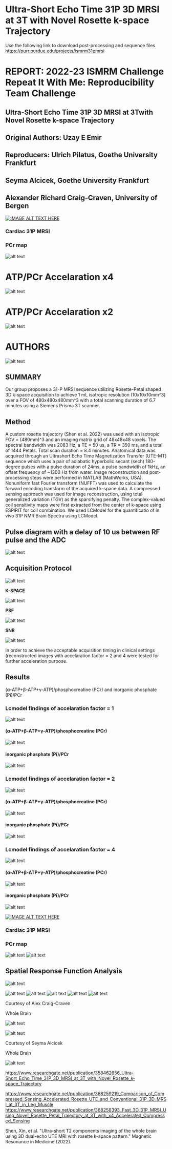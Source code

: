 # Ultra-Short Echo Time 31P 3D MRSI at 3T with Novel Rosette k-space Trajectory

Use the following link to download post-processing and sequence files 
https://purr.purdue.edu/projects/ismrm31pmrsi

# REPORT: 2022-23 ISMRM Challenge Repeat It With Me: Reproducibility Team Challenge
## Ultra-Short Echo Time 31P 3D MRSI at 3Twith Novel Rosette k-space Trajectory
## Original Authors: Uzay E Emir
## Reproducers: Ulrich Pilatus, Goethe University Frankfurt
## Seyma Alcicek, Goethe University Frankfurt
## Alexander Richard Craig-Craven, University of Bergen

[![IMAGE ALT TEXT HERE](https://img.youtube.com/vi/k-fSdqBT_9o/0.jpg)](https://www.youtube.com/watch?v=k-fSdqBT_9o)



### Cardiac 31P MRSI 
### PCr map
![alt text](https://github.com/uzayemir/31P-MRSI/blob/main/31PRAPIDSurfaceCoilLiver.png?raw=true)

# ATP/PCr Accelaration x4 
![alt text](https://github.com/uzayemir/31P-MRSI/blob/main/accelaration_UTE_MRSI2.png?raw=true)



# ATP/PCr Accelaration x2 
![alt text](https://github.com/uzayemir/31P-MRSI/blob/main/31PMRSIx2.png?raw=true)



# AUTHORS
![alt text](https://github.com/uzayemir/31P-MRSI/blob/main/authors.jpg?raw=true)

## SUMMARY
Our group proposes a 31-P MRSI sequence utilizing Rosette-Petal shaped 3D k-space 
acquisition to achieve 1 mL isotropic resolution (10x10x10mm^3) over a FOV of 480x480x480mm^3 
with a total scanning duration of 6.7 minutes using a Siemens Prisma 3T scanner.

## Method

A custom rosette trajectory (Shen et al. 2022) was used with an isotropic FOV = (480mm)^3 and an imaging 
matrix grid of 48x48x48 voxels.  The spectral bandwidth was 2083 Hz, a TE = 50 us, a TR = 350 ms, and a total of 1444 Petals.  Total scan duration = 8.4 minutes. Anatomical data was acquired through an Ultrashort Echo Time Magnetization Transfer (UTE-MT)  sequence which uses a pair of adiabatic hyperbolic secant (sech) 180-degree pulses with a pulse duration  of 24ms, a pulse bandwidth of 1kHz, an offset frequency of ~1300 Hz from water. Image reconstruction and post-processing steps were performed in MATLAB (MathWorks, USA). Nonuniform fast Fourier transform (NUFFT) was used to calculate the forward encoding transform of the acquired k-space data. A compressed sensing approach was used for image reconstruction, using total generalized variation (TGV) as the sparsifying penalty. The complex-valued coil sensitivity maps were first extracted from the center of k-space using ESPIRIT for coil combination. We used  LCModel for the quantificatio of in vivo 31P NMR Brain Spectra using LCModel. 

## Pulse diagram with a delay of 10 us between RF pulse and the ADC  
![alt text](https://github.com/uzayemir/31P-MRSI/blob/main/31pmrsi.png?raw=true)


## Acquisition Protocol

![alt text](https://github.com/uzayemir/31P-MRSI/blob/main/IMG_4390.jpg?raw=true)


**K-SPACE**

![alt text](https://github.com/uzayemir/31P-MRSI/blob/main/mrm29451-fig-0001-m.jpg?raw=true)

**PSF**

![alt text](https://github.com/uzayemir/31P-MRSI/blob/main/mrm29451-fig-0003-m.png?raw=true)

**SNR**

![alt text](https://github.com/uzayemir/31P-MRSI/blob/main/mrm29451-fig-0005-m.png?raw=true)


In order to achieve the acceptable acquisition timing in clinical settings (reconstructed images with accelaration factor = 2 and 4 were tested for further acceleration purpose. 

## Results 

 (α-ATP+β-ATP+γ-ATP)/phosphocreatine (PCr) and inorganic phosphate (Pi)/PCr
 
 

### Lcmodel findings of accelaration factor = 1 

![alt text](https://github.com/uzayemir/31P-MRSI/blob/main/acc1_23_27_24.jpg?raw=true)

#### (α-ATP+β-ATP+γ-ATP)/phosphocreatine (PCr) 

![alt text](https://github.com/uzayemir/31P-MRSI/blob/main/imagex1atps.png?raw=true)

#### inorganic phosphate (Pi)/PCr

![alt text](https://github.com/uzayemir/31P-MRSI/blob/main/imagex1pi.png?raw=true)

### Lcmodel findings of accelaration factor = 2

![alt text](https://github.com/uzayemir/31P-MRSI/blob/main/acc2_23_27_24.jpg?raw=true)


#### (α-ATP+β-ATP+γ-ATP)/phosphocreatine (PCr) 

![alt text](https://github.com/uzayemir/31P-MRSI/blob/main/imagex2atps.png?raw=true)

#### inorganic phosphate (Pi)/PCr

![alt text](https://github.com/uzayemir/31P-MRSI/blob/main/imagex2pi.png?raw=true)


### Lcmodel findings of accelaration factor = 4

![alt text](https://github.com/uzayemir/31P-MRSI/blob/main/acc4_23_27_24.jpg?raw=true)

#### (α-ATP+β-ATP+γ-ATP)/phosphocreatine (PCr) 

![alt text](https://github.com/uzayemir/31P-MRSI/blob/main/imagex4atps.png?raw=true)

#### inorganic phosphate (Pi)/PCr

![alt text](https://github.com/uzayemir/31P-MRSI/blob/main/imagex4pi.png?raw=true)

[![IMAGE ALT TEXT HERE](https://img.youtube.com/vi/ujU8WiZdrcM/0.jpg)](https://www.youtube.com/watch?v=ujU8WiZdrcM)




### Cardiac 31P MRSI 
### PCr map
![alt text](https://github.com/uzayemir/31P-MRSI/blob/main/Fkmyq9mXEAE410X.jpg?raw=true)
![alt text](https://github.com/uzayemir/31P-MRSI/blob/main/CARDIAC.png?raw=true)



## Spatial Response Function Analysis

![alt text](https://github.com/uzayemir/31P-MRSI/blob/main/figure6.svg?raw=true)

![alt text](https://github.com/uzayemir/31P-MRSI/blob/main/figure1.svg?raw=true)
![alt text](https://github.com/uzayemir/31P-MRSI/blob/main/figure2.svg?raw=true)
![alt text](https://github.com/uzayemir/31P-MRSI/blob/main/figure3.svg?raw=true)
![alt text](https://github.com/uzayemir/31P-MRSI/blob/main/figure4.svg?raw=true)
![alt text](https://github.com/uzayemir/31P-MRSI/blob/main/figure5.svg?raw=true)


Courtesy of Alex Craig-Craven

Whole Brain 

![alt text](https://github.com/uzayemir/31P-MRSI/blob/main/FonduVwXEAAdmjn.jpg?raw=true)

![alt text](https://github.com/uzayemir/31P-MRSI/blob/main/lcmodel.png?raw=true)

Courtesy of Seyma Alcicek

Whole Brain 

![alt text](https://github.com/uzayemir/31P-MRSI/blob/main/FqEJ81xWYAQbTXL.jpg?raw=true)


https://www.researchgate.net/publication/358462656_Ultra-Short_Echo_Time_31P_3D_MRSI_at_3T_with_Novel_Rosette_k-space_Trajectory

https://www.researchgate.net/publication/368259219_Comparison_of_Compressed_Sensing_Accelerated_Rosette_UTE_and_Conventional_31P_3D_MRSI_at_3T_in_Leg_Muscle
https://www.researchgate.net/publication/368258393_Fast_3D_31P_MRSI_Using_Novel_Rosette_Petal_Trajectory_at_3T_with_x4_Accelerated_Compressed_Sensing

Shen, Xin, et al. "Ultra-short T2 components imaging of the whole brain using 3D dual-echo UTE MRI 
with rosette k-space pattern." Magnetic Resonance in Medicine (2022).
